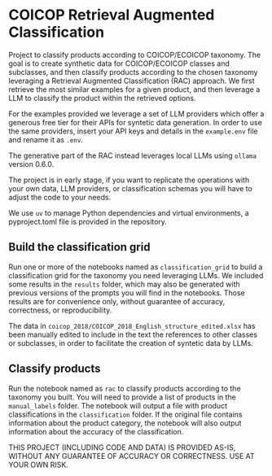 # COICOP Retrieval Augmented Classification

Project to classify products according to COICOP/ECOICOP taxonomy. The goal is to create synthetic data for COICOP/ECOICOP classes and subclasses, and then classify products according to the chosen taxonomy leveraging a Retrieval Augmented Classification (RAC) approach. We first retrieve the most similar examples for a given product, and then leverage a LLM to classify the product within the retrieved options.

For the examples provided we leverage a set of LLM providers which offer a generous free tier for their APIs for syntetic data generation. In order to use the same providers, insert your API keys and details in the `example.env` file and rename it as `.env`.

The generative part of the RAC instead leverages local LLMs using `ollama` version 0.6.0.

The project is in early stage, if you want to replicate the operations with your own data, LLM providers, or classification schemas you will have to adjust the code to your needs.

We use `uv` to manage Python dependencies and virtual environments, a pyproject.toml file is provided in the repository.

## Build the classification grid
Run one or more of the notebooks named as `classification_grid` to build a classification grid for the taxonomy you need leveraging LLMs. We included some results in the `results` folder, which may also be generated with previous versions of the prompts you will find in the notebooks. Those results are for convenience only, without guarantee of accuracy, correctness, or reproducibility.

The data in `coicop_2018/COICOP_2018_English_structure_edited.xlsx` has been manually edited to include in the text the references to other classes or subclasses, in order to facilitate the creation of syntetic data by LLMs.

## Classify products
Run the notebook named as `rac` to classify products according to the taxonomy you built. You will need to provide a list of products in the `manual_labels` folder. The notebook will output a file with product classifications in the `classification` folder. If the original file contains information about the product category, the notebook will also output information about the accuracy of the classification.

THIS PROJECT (INCLUDING CODE AND DATA) IS PROVIDED AS-IS, WITHOUT ANY GUARANTEE OF ACCURACY OR CORRECTNESS. USE AT YOUR OWN RISK.
